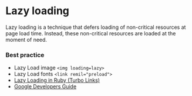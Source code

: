 # Lazy loading

Lazy loading is a technique that defers loading of non-critical resources at page load time. Instead, these non-critical resources are loaded at the moment of need.

### Best practice

* Lazy Load image `<img loading=lazy>`
* Lazy Load fonts `<link remil="preload">`
* [Lazy Loading in Ruby (Turbo Links)](https://turbo-showcase.herokuapp.com/)
* [Google Developers Guide](https://developers.google.com/search/docs/guides/lazy-loading)
